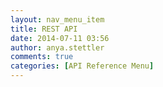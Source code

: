 ```yaml
---
layout: nav_menu_item
title: REST API
date: 2014-07-11 03:56
author: anya.stettler
comments: true
categories: [API Reference Menu]
---
```



